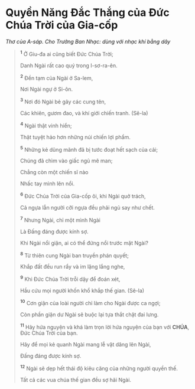 # Quyền Năng Đắc Thắng của Đức Chúa Trời của Gia-cốp
*Thơ của A-sáp. Cho Trưởng Ban Nhạc: dùng với nhạc khí bằng dây*

> <sup><b>1</b></sup> Ở Giu-đa ai cũng biết Đức Chúa Trời;
>
> Danh Ngài rất cao quý trong I-sơ-ra-ên.
>
> <sup><b>2</b></sup> Đền tạm của Ngài ở Sa-lem,
>
> Nơi Ngài ngự ở Si-ôn.
>
> <sup><b>3</b></sup> Nơi đó Ngài bẻ gãy các cung tên,
>
> Các khiên, gươm đao, và khí giới chiến tranh. (Sê-la)
>
> <sup><b>4</b></sup> Ngài thật vinh hiển;
>
> Thật tuyệt hảo hơn những núi chiến lợi phẩm.
>
> <sup><b>5</b></sup> Những kẻ dũng mãnh đã bị tước đoạt hết sạch của cải;
>
> Chúng đã chìm vào giấc ngủ mê man;
>
> Chẳng còn một chiến sĩ nào
>
> Nhấc tay mình lên nổi.
>
> <sup><b>6</b></sup> Đức Chúa Trời của Gia-cốp ôi, khi Ngài quở trách,
>
> Cả ngựa lẫn người cỡi ngựa đều phải ngủ say như chết.
>
> <sup><b>7</b></sup> Nhưng Ngài, chỉ một mình Ngài
>
> Là Đấng đáng được kính sợ.
>
> Khi Ngài nổi giận, ai có thể đứng nổi trước mặt Ngài?
>
> <sup><b>8</b></sup> Từ thiên cung Ngài ban truyền phán quyết;
>
> Khắp đất đều run rẩy và im lặng lắng nghe,
>
> <sup><b>9</b></sup> Khi Đức Chúa Trời trỗi dậy để đoán xét,
>
> Hầu cứu mọi người khốn khổ khắp thế gian. (Sê-la)
>
> <sup><b>10</b></sup> Cơn giận của loài người chỉ làm cho Ngài được ca ngợi;
>
> Còn phần giận dư Ngài sẽ buộc lại tựa thắt chặt đai lưng.
>
> <sup><b>11</b></sup> Hãy hứa nguyện và khá làm trọn lời hứa nguyện của bạn với **CHÚA**, Đức Chúa Trời của bạn.
>
> Hãy để mọi kẻ quanh Ngài mang lễ vật dâng lên Ngài,
>
> Đấng đáng được kính sợ.
>
> <sup><b>12</b></sup> Ngài sẽ dẹp hết thái độ kiêu căng của những người quyền thế.
>
> Tất cả các vua chúa thế gian đều sợ hãi Ngài.